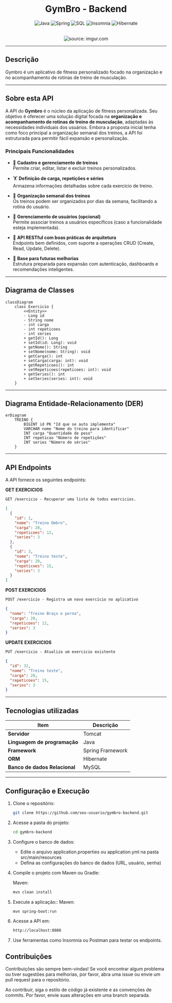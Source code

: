 <div align="center">

# GymBro - Backend

![Java](https://img.shields.io/badge/java-%23ED8B00.svg?style=for-the-badge&logo=openjdk&logoColor=white)
![Spring](https://img.shields.io/badge/spring-%236DB33F.svg?style=for-the-badge&logo=spring&logoColor=white)
![SQL](https://img.shields.io/badge/sql-%234479A1.svg?style=for-the-badge&logo=postgresql&logoColor=white)
![Insomnia](https://img.shields.io/badge/insomnia-%234000BF.svg?style=for-the-badge&logo=insomnia&logoColor=white)
![Hibernate](https://img.shields.io/badge/hibernate-%2359666C.svg?style=for-the-badge&logo=hibernate&logoColor=white)

</div>
<br />

<div align="center">
   <img src="https://ik.imagekit.io/eduardotosta/fitness_spring/logo-gym-bro.png?updatedAt=1748524503785" title="source: imgur.com" /> 
</div>

---

## Descrição

Gymbro é um aplicativo de fitness personalizado focado na organização e no acompanhamento de rotinas de treino de musculação.

---

## Sobre esta API

A API do **Gymbro** é o núcleo da aplicação de fitness personalizada. Seu objetivo é oferecer uma solução digital focada na **organização e acompanhamento de rotinas de treino de musculação**, adaptadas às necessidades individuais dos usuários. Embora a proposta inicial tenha como foco principal a organização semanal dos treinos, a API foi estruturada para permitir fácil expansão e personalização.

### Principais Funcionalidades

- 📌 **Cadastro e gerenciamento de treinos**  
  Permite criar, editar, listar e excluir treinos personalizados.

- 🏋️ **Definição de carga, repetições e séries**  
  Armazena informações detalhadas sobre cada exercício de treino.

- 📅 **Organização semanal dos treinos**  
  Os treinos podem ser organizados por dias da semana, facilitando a rotina do usuário.

- 👤 **Gerenciamento de usuários (opcional)**  
  Permite associar treinos a usuários específicos (caso a funcionalidade esteja implementada).

- 🔗 **API RESTful com boas práticas de arquitetura**  
  Endpoints bem definidos, com suporte a operações CRUD (Create, Read, Update, Delete).

- 🚀 **Base para futuras melhorias**  
  Estrutura preparada para expansão com autenticação, dashboards e recomendações inteligentes.

---

## Diagrama de Classes

```mermaid
classDiagram
    class Exercicio {
        <<Entity>>
        - Long id
        - String nome
        - int carga
        - int repeticoes
        - int series
        + getId(): Long
        + setId(id: Long): void
        + getNome(): String
        + setNome(nome: String): void
        + getCarga(): int
        + setCarga(carga: int): void
        + getRepeticoes(): int
        + setRepeticoes(repeticoes: int): void
        + getSeries(): int
        + setSeries(series: int): void
    }
```

---

## Diagrama Entidade-Relacionamento (DER)

```mermaid
erDiagram
    TREINO {
        BIGINT id PK "Id que se auto implementa"
        VARCHAR nome "Nome do treino para identificar"
        INT carga "Quantidade de peso"
        INT repeticao "Número de repetições"
        INT series "Número de séries"
    }
```

---

## API Endpoints

A API fornece os seguintes endpoints:

**GET EXERCICIOS**

```markdown
GET /exercicio - Recuperar uma lista de todos exercicios.
```

```json
[
  {
    "id": 1,
    "nome": "Treino Ombro",
    "carga": 20,
    "repeticoes": 12,
    "series": 3
  },
  {
    "id": 3,
    "nome": "Treino teste",
    "carga": 20,
    "repeticoes": 15,
    "series": 3
  }
]
```

**POST EXERCICIOS**

```markdown
POST /exercicio - Registra um novo exercício no aplicativo
```

```json
{
  "nome": "Treino Braço e perna",
  "carga": 20,
  "repeticoes": 12,
  "series": 3
}
```

**UPDATE EXERCICIOS**

```markdown
PUT /exercicio - Atualiza um exercicio existente
```

```json
{
  "id": 32,
  "nome": "Treino teste",
  "carga": 20,
  "repeticoes": 15,
  "series": 3
}
```

---

## Tecnologias utilizadas

| Item                          | Descrição        |
| ----------------------------- | ---------------- |
| **Servidor**                  | Tomcat           |
| **Linguagem de programação**  | Java             |
| **Framework**                 | Spring Framework |
| **ORM**                       | Hibernate        |
| **Banco de dados Relacional** | MySQL            |

---

## Configuração e Execução

1. Clone o repositório:
   ```bash
   git clone https://github.com/seu-usuario/gymbro-backend.git
   ```
2. Acesse a pasta do projeto:
   ```bash
   cd gymbro-backend
   ```
3. Configure o banco de dados:
   - Edite o arquivo application.properties ou application.yml na pasta src/main/resources
   - Defina as configurações do banco de dados (URL, usuário, senha)
4. Compile o projeto com Maven ou Gradle:

   Maven:

   ```bash
   mvn clean install
   ```

5. Execute a aplicação::
   Maven:
   ```bash
   mvn spring-boot:run
   ```
6. Acesse a API em:

   ```bash
   http://localhost:8080
   ```

7. Use ferramentas como Insomnia ou Postman para testar os endpoints.

## Contribuições

Contribuições são sempre bem-vindas! Se você encontrar algum problema ou tiver sugestões para melhorias, por favor, abra uma issue ou envie um pull request para o repositório.

Ao contribuir, siga o estilo de código já existente e as convenções de commits. Por favor, envie suas alterações em uma branch separada.
